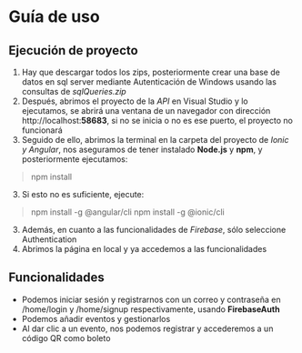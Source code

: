 # Guía de uso

## Ejecución de proyecto
1. Hay que descargar todos los zips, posteriormente crear una base de datos en sql server mediante Autenticación de Windows usando las consultas de *sqlQueries.zip*
2. Después, abrimos el proyecto de la *API* en Visual Studio y lo ejecutamos, se abrirá una ventana de un navegador con dirección http://localhost:**58683**, si no se inicia o no es ese puerto, el proyecto no funcionará
3. Seguido de ello, abrimos la terminal en la carpeta del proyecto de *Ionic y Angular*, nos aseguramos de tener instalado **Node.js** y **npm**, y posteriormente ejecutamos:
> npm install
3. Si esto no es suficiente, ejecute:
> npm install -g @angular/cli
> npm install -g @ionic/cli
3. Además, en cuanto a las funcionalidades de *Firebase*, sólo seleccione Authentication
4. Abrimos la página en local y ya accedemos a las funcionalidades

## Funcionalidades
+ Podemos iniciar sesión y registrarnos con un correo y contraseña en /home/login y /home/signup respectivamente, usando **FirebaseAuth**
+ Podemos añadir eventos y gestionarlos
+ Al dar clic a un evento, nos podemos registrar y accederemos a un código QR como boleto
